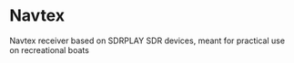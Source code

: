 # Navtex
Navtex receiver based on SDRPLAY SDR devices, meant for practical use on recreational boats

